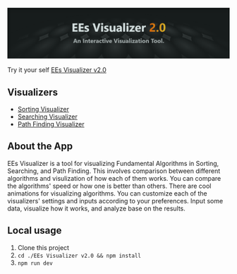 ![image info](./public/ees_visualizer_banner.png)

Try it your self [EEs Visualizer v2.0](https://ees-visualizer.netlify.app)

## Visualizers

- [Sorting Visualizer](https://ees-visualizer.netlify.app/sorting)
- [Searching Visualizer](https://ees-visualizer.netlify.app/searching)
- [Path Finding Visualizer](https://ees-visualizer.netlify.app/path-finding)


## About the App

EEs Visualizer is a tool for visualizing Fundamental Algorithms in Sorting, Searching, and Path Finding. This involves comparison between different algorithms and visulization of how each of them works. You can compare the algorithms' speed or how one is better than others. There are cool animations for visualizing algorithms. You can customize each of the visualizers' settings and inputs according to your preferences. Input some data, visualize how it works, and analyze base on the results.

## Local usage

1. Clone this project
2. ```cd ./EEs Visualizer v2.0 && npm install```
3. ```npm run dev```